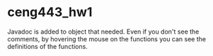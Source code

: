 # ceng443_hw1

Javadoc is added to object that needed. Even if you don't see the comments, by hovering the mouse on the functions 
you can see the definitions of the functions. 